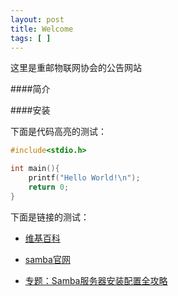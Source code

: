 ```yaml
---
layout: post
title: Welcome
tags: [ ]
---
```


这里是重邮物联网协会的公告网站

<!--more-->

####简介



####安装

下面是代码高亮的测试：

```C
#include<stdio.h>

int main(){
	printf("Hello World!\n");
	return 0;
}
```

下面是链接的测试：

- [维基百科][2]
- [samba官网][3]
- [专题：Samba服务器安装配置全攻略][4]


  [2]: http://en.wikipedia.org/wiki/Samba
  [3]: http://www.samba.org/
  [4]: http://os.51cto.com/art/200512/12843.htm
